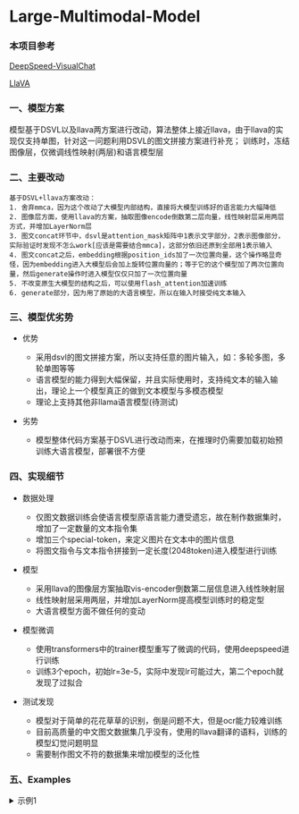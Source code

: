 # Large-Multimodal-Model

### 本项目参考
[DeepSpeed-VisualChat](https://github.com/microsoft/DeepSpeedExamples/tree/master/applications/DeepSpeed-VisualChat)

[LlaVA](https://github.com/haotian-liu/LLaVA)

### 一、模型方案
模型基于DSVL以及llava两方案进行改动，算法整体上接近llava，由于llava的实现仅支持单图，针对这一问题利用DSVL的图文拼接方案进行补充；
训练时，冻结图像层，仅微调线性映射(两层)和语言模型层

### 二、主要改动
```
基于DSVL+llava方案改动：
1. 舍弃mmca，因为这个改动了大模型内部结构，直接将大模型训练好的语言能力大幅降低
2. 图像层方面，使用llava的方案，抽取图像encode倒数第二层向量，线性映射层采用两层方式，并增加LayerNorm层
3. 图文concat环节中，dsvl是attention_mask矩阵中1表示文字部分，2表示图像部分，实际验证时发现不怎么work[应该是需要结合mmca]，这部分依旧还原到全部用1表示输入
4. 图文concat之后，embedding根据position_ids加了一次位置向量，这个操作略显奇怪，因为embedding进入大模型后会加上旋转位置向量的；等于它的这个模型加了两次位置向量，然后generate操作时进入模型仅仅只加了一次位置向量
5. 不改变原生大模型的结构之后，可以使用flash_attention加速训练
6. generate部分，因为用了原始的大语言模型，所以在输入时接受纯文本输入
```

### 三、模型优劣势
- 优势
  - 采用dsvl的图文拼接方案，所以支持任意的图片输入，如：多轮多图，多轮单图等等
  - 语言模型的能力得到大幅保留，并且实际使用时，支持纯文本的输入输出，理论上一个模型真正的做到文本模型与多模态模型
  - 理论上支持其他非llama语言模型(待测试)

- 劣势
  - 模型整体代码方案基于DSVL进行改动而来，在推理时仍需要加载初始预训练大语言模型，部署很不方便 
  

### 四、实现细节
- 数据处理
  - 仅图文数据训练会使语言模型原语言能力遭受遗忘，故在制作数据集时，增加了一定数量的文本指令集
  - 增加三个special-token，来定义图片在文本中的图片信息
  - 将图文指令与文本指令拼接到一定长度(2048token)进入模型进行训练
  
- 模型
  - 采用llava的图像层方案抽取vis-encoder倒数第二层信息进入线性映射层
  - 线性映射层采用两层，并增加LayerNorm提高模型训练时的稳定型
  - 大语言模型方面不做任何的变动
      
- 模型微调
  - 使用transformers中的trainer模型重写了微调的代码，使用deepspeed进行训练
  - 训练3个epoch，初始lr=3e-5，实际中发现lr可能过大，第二个epoch就发现了过拟合

- 测试发现
  - 模型对于简单的花花草草的识别，倒是问题不大，但是ocr能力较难训练
  - 目前高质量的中文图文数据集几乎没有，使用的llava翻译的语料，训练的模型幻觉问题明显
  - 需要制作图文不符的数据集来增加模型的泛化性


### 五、Examples

<details>
<summary>示例1</summary>
<img src="https://github.com/X-jun-0130/Large-Multimodal-Model/blob/main/example/example1.jpg"/> 
</details>
